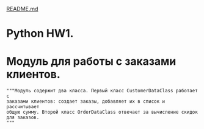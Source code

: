 [README.md](https://github.com/user-attachments/files/22260968/README.md)
# Python HW1.

# Модуль для работы с заказами клиентов.
    """Модуль содержит два класса. Первый класс CustomerDataClass работает с 
    заказами клиентов: создает заказы, добавляет их в список и рассчитывает 
    общую сумму. Второй класс OrderDataClass отвечает за вычисление скидок 
    для заказов.
    """
